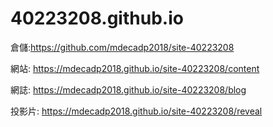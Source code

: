 # 40223208.github.io
倉儲:https://github.com/mdecadp2018/site-40223208

網站: https://mdecadp2018.github.io/site-40223208/content

網誌: https://mdecadp2018.github.io/site-40223208/blog

投影片: https://mdecadp2018.github.io/site-40223208/reveal
